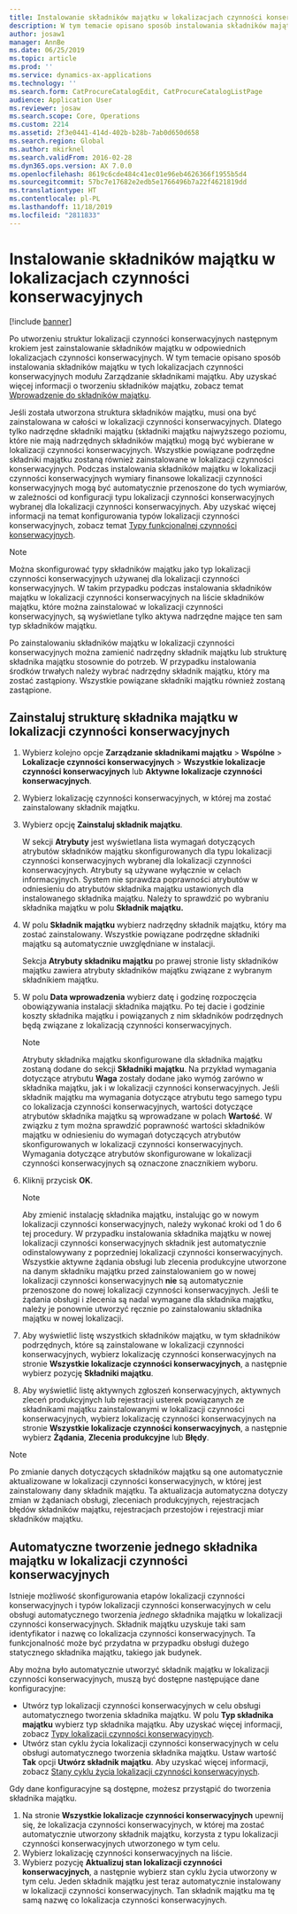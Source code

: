 ```yaml
---
title: Instalowanie składników majątku w lokalizacjach czynności konserwacyjnych
description: W tym temacie opisano sposób instalowania składników majątku w lokalizacjach czynności konserwacyjnych modułu Zarządzanie składnikami majątku.
author: josaw1
manager: AnnBe
ms.date: 06/25/2019
ms.topic: article
ms.prod: ''
ms.service: dynamics-ax-applications
ms.technology: ''
ms.search.form: CatProcureCatalogEdit, CatProcureCatalogListPage
audience: Application User
ms.reviewer: josaw
ms.search.scope: Core, Operations
ms.custom: 2214
ms.assetid: 2f3e0441-414d-402b-b28b-7ab0d650d658
ms.search.region: Global
ms.author: mkirknel
ms.search.validFrom: 2016-02-28
ms.dyn365.ops.version: AX 7.0.0
ms.openlocfilehash: 8619c6cde484c41ec01e96eb4626366f1955b5d4
ms.sourcegitcommit: 57bc7e17682e2edb5e1766496b7a22f4621819dd
ms.translationtype: HT
ms.contentlocale: pl-PL
ms.lasthandoff: 11/18/2019
ms.locfileid: "2811833"
---
```

# <a name="install-assets-on-functional-locations"></a>Instalowanie składników majątku w lokalizacjach czynności konserwacyjnych

[!include [banner](../../includes/banner.md)]

 

Po utworzeniu struktur lokalizacji czynności konserwacyjnych następnym krokiem jest zainstalowanie składników majątku w odpowiednich lokalizacjach czynności konserwacyjnych. W tym temacie opisano sposób instalowania składników majątku w tych lokalizacjach czynności konserwacyjnych modułu Zarządzanie składnikami majątku. Aby uzyskać więcej informacji o tworzeniu składników majątku, zobacz temat [Wprowadzenie do składników majątku](../objects/introduction-to-objects.md).

Jeśli została utworzona struktura składników majątku, musi ona być zainstalowana w całości w lokalizacji czynności konserwacyjnych. Dlatego tylko nadrzędne składniki majątku (składniki majątku najwyższego poziomu, które nie mają nadrzędnych składników majątku) mogą być wybierane w lokalizacji czynności konserwacyjnych. Wszystkie powiązane podrzędne składniki majątku zostaną również zainstalowane w lokalizacji czynności konserwacyjnych. Podczas instalowania składników majątku w lokalizacji czynności konserwacyjnych wymiary finansowe lokalizacji czynności konserwacyjnych mogą być automatycznie przenoszone do tych wymiarów, w zależności od konfiguracji typu lokalizacji czynności konserwacyjnych wybranej dla lokalizacji czynności konserwacyjnych. Aby uzyskać więcej informacji na temat konfigurowania typów lokalizacji czynności konserwacyjnych, zobacz temat [Typy funkcjonalnej czynności konserwacyjnych](../setup-for-functional-locations/functional-location-types.md).

> [!NOTE]
> Można skonfigurować typy składników majątku jako typ lokalizacji czynności konserwacyjnych używanej dla lokalizacji czynności konserwacyjnych. W takim przypadku podczas instalowania składników majątku w lokalizacji czynności konserwacyjnych na liście składników majątku, które można zainstalować w lokalizacji czynności konserwacyjnych, są wyświetlane tylko aktywa nadrzędne mające ten sam typ składników majątku.

Po zainstalowaniu składników majątku w lokalizacji czynności konserwacyjnych można zamienić nadrzędny składnik majątku lub strukturę składnika majątku stosownie do potrzeb. W przypadku instalowania środków trwałych należy wybrać nadrzędny składnik majątku, który ma zostać zastąpiony. Wszystkie powiązane składniki majątku również zostaną zastąpione. 


## <a name="install-an-asset-structure-on-a-functional-location"></a>Zainstaluj strukturę składnika majątku w lokalizacji czynności konserwacyjnych

1. Wybierz kolejno opcje **Zarządzanie składnikami majątku** \> **Wspólne** \> **Lokalizacje czynności konserwacyjnych** \> **Wszystkie lokalizacje czynności konserwacyjnych** lub **Aktywne lokalizacje czynności konserwacyjnych**.
2. Wybierz lokalizację czynności konserwacyjnych, w której ma zostać zainstalowany składnik majątku.
3. Wybierz opcję **Zainstaluj składnik majątku**.

    W sekcji **Atrybuty** jest wyświetlana lista wymagań dotyczących atrybutów składników majątku skonfigurowanych dla typu lokalizacji czynności konserwacyjnych wybranej dla lokalizacji czynności konserwacyjnych. Atrybuty są używane wyłącznie w celach informacyjnych. System nie sprawdza poprawności atrybutów w odniesieniu do atrybutów składnika majątku ustawionych dla instalowanego składnika majątku. Należy to sprawdzić po wybraniu składnika majątku w polu **Składnik majątku.**

4. W polu **Składnik majątku** wybierz nadrzędny składnik majątku, który ma zostać zainstalowany. Wszystkie powiązane podrzędne składniki majątku są automatycznie uwzględniane w instalacji.

    Sekcja **Atrybuty składniku majątku** po prawej stronie listy składników majątku zawiera atrybuty składników majątku związane z wybranym składnikiem majątku.

5. W polu **Data wprowadzenia** wybierz datę i godzinę rozpoczęcia obowiązywania instalacji składnika majątku. Po tej dacie i godzinie koszty składnika majątku i powiązanych z nim składników podrzędnych będą związane z lokalizacją czynności konserwacyjnych.

    > [!NOTE]
    > Atrybuty składnika majątku skonfigurowane dla składnika majątku zostaną dodane do sekcji **Składniki majątku**. Na przykład wymagania dotyczące atrybutu **Waga** zostały dodane jako wymóg zarówno w składnika majątku, jak i w lokalizacji czynności konserwacyjnych. Jeśli składnik majątku ma wymagania dotyczące atrybutu tego samego typu co lokalizacja czynności konserwacyjnych, wartości dotyczące atrybutów składnika majątku są wprowadzane w polach **Wartość**. W związku z tym można sprawdzić poprawność wartości składników majątku w odniesieniu do wymagań dotyczących atrybutów skonfigurowanych w lokalizacji czynności konserwacyjnych. Wymagania dotyczące atrybutów skonfigurowane w lokalizacji czynności konserwacyjnych są oznaczone znacznikiem wyboru.

6. Kliknij przycisk **OK**.

    > [!NOTE]
    > Aby zmienić instalację składnika majątku, instalując go w nowym lokalizacji czynności konserwacyjnych, należy wykonać kroki od 1 do 6 tej procedury. W przypadku instalowania składnika majątku w nowej lokalizacji czynności konserwacyjnych składnik jest automatycznie odinstalowywany z poprzedniej lokalizacji czynności konserwacyjnych. Wszystkie aktywne żądania obsługi lub zlecenia produkcyjne utworzone na danym składniku majątku przed zainstalowaniem go w nowej lokalizacji czynności konserwacyjnych **nie** są automatycznie przenoszone do nowej lokalizacji czynności konserwacyjnych. Jeśli te żądania obsługi i zlecenia są nadal wymagane dla składnika majątku, należy je ponownie utworzyć ręcznie po zainstalowaniu składnika majątku w nowej lokalizacji.

7. Aby wyświetlić listę wszystkich składników majątku, w tym składników podrzędnych, które są zainstalowane w lokalizacji czynności konserwacyjnych, wybierz lokalizację czynności konserwacyjnych na stronie **Wszystkie lokalizacje czynności konserwacyjnych**, a następnie wybierz pozycję **Składniki majątku**.
8. Aby wyświetlić listę aktywnych zgłoszeń konserwacyjnych, aktywnych zleceń produkcyjnych lub rejestracji usterek powiązanych ze składnikami majątku zainstalowanymi w lokalizacji czynności konserwacyjnych, wybierz lokalizację czynności konserwacyjnych na stronie **Wszystkie lokalizacje czynności konserwacyjnych**, a następnie wybierz **Żądania**, **Zlecenia produkcyjne** lub **Błędy**.

> [!NOTE]
> Po zmianie danych dotyczących składników majątku są one automatycznie aktualizowane w lokalizacji czynności konserwacyjnych, w której jest zainstalowany dany składnik majątku. Ta aktualizacja automatyczna dotyczy zmian w żądaniach obsługi, zleceniach produkcyjnych, rejestracjach błędów składników majątku, rejestracjach przestojów i rejestracji miar składników majątku.

## <a name="automatically-create-one-asset-on-a-functional-location"></a>Automatyczne tworzenie jednego składnika majątku w lokalizacji czynności konserwacyjnych

Istnieje możliwość skonfigurowania etapów lokalizacji czynności konserwacyjnych i typów lokalizacji czynności konserwacyjnych w celu obsługi automatycznego tworzenia *jednego* składnika majątku w lokalizacji czynności konserwacyjnych. Składnik majątku uzyskuje taki sam identyfikator i nazwę co lokalizacja czynności konserwacyjnych. Ta funkcjonalność może być przydatna w przypadku obsługi dużego statycznego składnika majątku, takiego jak budynek.

Aby można było automatycznie utworzyć składnik majątku w lokalizacji czynności konserwacyjnych, muszą być dostępne następujące dane konfiguracyjne:

- Utwórz typ lokalizacji czynności konserwacyjnych w celu obsługi automatycznego tworzenia składnika majątku. W polu **Typ składnika majątku** wybierz typ składnika majątku. Aby uzyskać więcej informacji, zobacz [Typy lokalizacji czynności konserwacyjnych](../setup-for-functional-locations/functional-location-types.md).
- Utwórz stan cyklu życia lokalizacji czynności konserwacyjnych w celu obsługi automatycznego tworzenia składnika majątku. Ustaw wartość **Tak** opcji **Utwórz składnik majątku**. Aby uzyskać więcej informacji, zobacz [Stany cyklu życia lokalizacji czynności konserwacyjnych](../setup-for-functional-locations/functional-location-stages.md).

Gdy dane konfiguracyjne są dostępne, możesz przystąpić do tworzenia składnika majątku.

1. Na stronie **Wszystkie lokalizacje czynności konserwacyjnych** upewnij się, że lokalizacja czynności konserwacyjnych, w której ma zostać automatycznie utworzony składnik majątku, korzysta z typu lokalizacji czynności konserwacyjnych utworzonego w tym celu.
2. Wybierz lokalizację czynności konserwacyjnych na liście.
3. Wybierz pozycję **Aktualizuj stan lokalizacji czynności konserwacyjnych**, a następnie wybierz stan cyklu życia utworzony w tym celu. Jeden składnik majątku jest teraz automatycznie instalowany w lokalizacji czynności konserwacyjnych. Tan składnik majątku ma tę samą nazwę co lokalizacja czynności konserwacyjnych.
